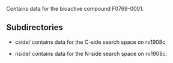 Contains data for the bioactive compound F0769-0001.

## Subdirectories

- cside/ contains data for the C-side search space on rv1908c.

- nside/ contains data for the N-side search space on rv1908c.

